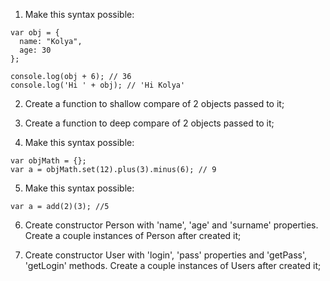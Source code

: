 1. Make this syntax possible:

```
var obj = {
  name: "Kolya",
  age: 30
};

console.log(obj + 6); // 36
console.log('Hi ' + obj); // 'Hi Kolya'
```

2. Create a function to shallow compare of 2 objects passed to it;

3. Create a function to deep compare of 2 objects passed to it;

4. Make this syntax possible: 

```
var objMath = {};
var a = objMath.set(12).plus(3).minus(6); // 9
```

5. Make this syntax possible: 

```
var a = add(2)(3); //5
```

6. Create constructor Person with 'name', 'age' and 'surname' properties. Create a couple instances of Person after created it;

7. Create constructor User with 'login', 'pass' properties and 'getPass', 'getLogin' methods. 
Create a couple instances of Users after created it;
